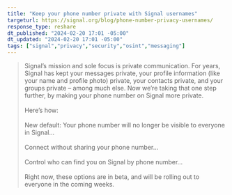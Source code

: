 ```yaml
---
title: "Keep your phone number private with Signal usernames"
targeturl: https://signal.org/blog/phone-number-privacy-usernames/
response_type: reshare
dt_published: "2024-02-20 17:01 -05:00"
dt_updated: "2024-02-20 17:01 -05:00"
tags: ["signal","privacy","security","osint","messaging"]
---
```


> Signal’s mission and sole focus is private communication. For years, Signal has kept your messages private, your profile information (like your name and profile photo) private, your contacts private, and your groups private – among much else. Now we’re taking that one step further, by making your phone number on Signal more private.  
> <br>
> Here’s how:  
> <br>
> New default: Your phone number will no longer be visible to everyone in Signal...  
> <br>
> Connect without sharing your phone number...  
> <br>
> Control who can find you on Signal by phone number...  
> <br>
> Right now, these options are in beta, and will be rolling out to everyone in the coming weeks.